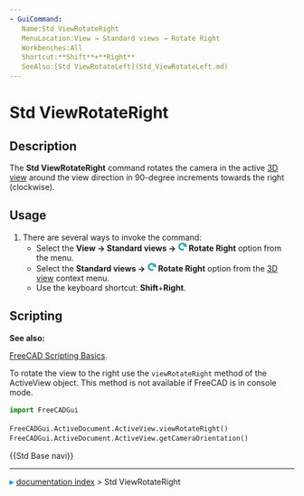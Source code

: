 ```yaml
---
- GuiCommand:
   Name:Std ViewRotateRight
   MenuLocation:View → Standard views → Rotate Right
   Workbenches:All
   Shortcut:**Shift**+**Right**
   SeeAlso:[Std ViewRotateLeft](Std_ViewRotateLeft.md)
---
```


# Std ViewRotateRight

## Description

The **Std ViewRotateRight** command rotates the camera in the active [3D view](3D_view.md) around the view direction in 90-degree increments towards the right (clockwise).

## Usage

1.  There are several ways to invoke the command:
    -   Select the **View → Standard views → <img src="images/Std_ViewRotateRight.svg" width=16px> Rotate Right** option from the menu.
    -   Select the **Standard views → <img src="images/Std_ViewRotateRight.svg" width=16px> Rotate Right** option from the [3D view](3D_view.md) context menu.
    -   Use the keyboard shortcut: **Shift**+**Right**.

## Scripting


**See also:**

[FreeCAD Scripting Basics](FreeCAD_Scripting_Basics.md).

To rotate the view to the right use the `viewRotateRight` method of the ActiveView object. This method is not available if FreeCAD is in console mode.

 
```python
import FreeCADGui

FreeCADGui.ActiveDocument.ActiveView.viewRotateRight()
FreeCADGui.ActiveDocument.ActiveView.getCameraOrientation()
```




 {{Std Base navi}}



---
![](images/Right_arrow.png) [documentation index](../README.md) > Std ViewRotateRight
